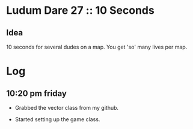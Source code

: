 # Ludum Dare 27 :: 10 Seconds

## Idea

10 seconds for several dudes on a map. You get 'so' many lives per map.

# Log

## 10:20 pm friday

* Grabbed the vector class from my github.

* Started setting up the game class.

